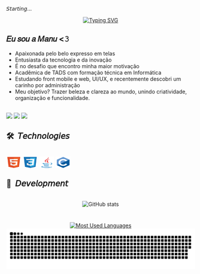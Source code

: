 𝘚𝘵𝘢𝘳𝘵𝘪𝘯𝘨... <div align="center">
  <a href="https://git.io/typing-svg">
    <img src="https://readme-typing-svg.demolab.com?font=Fira+Code&weight=500&size=22&pause=1000&color=FF00F6&center=true&vCenter=true&random=false&width=524&lines=%E2%8A%B9+Welcome+to+my+profile!+%CB%99%E1%B5%95%CB%99+%E2%8A%B9+" alt="Typing SVG">
  </a>
</div>

## 𝐸𝑢 𝑠𝑜𝑢 𝑎 𝑀𝑎𝑛𝑢 <𝟹


- Apaixonada pelo belo expresso em telas
- Entusiasta da tecnologia e da inovação
- É no desafio que encontro minha maior motivação
- Acadêmica de TADS com formação técnica em Informática
- Estudando front mobile e web, UI/UX, e recentemente descobri um carinho por administração
- Meu objetivo? Trazer beleza e clareza ao mundo, unindo criatividade, organização e funcionalidade.


<div align="display: inline_block"><br>
  <a href="https://instagram.com/manuelaroquee" target="_blank"><img src="https://img.shields.io/badge/-Instagram-%23E4405F?style=for-the-badge&logo=instagram&logoColor=white" target="_blank"></a>
   <a href = "mailto:manuelaroque154@gmail.com"><img src="https://img.shields.io/badge/-Gmail-%23333?style=for-the-badge&logo=gmail&logoColor=white" target="_blank"></a>
  <a href="https://www.linkedin.com/in/manuelaroque154" target="_blank"><img src="https://img.shields.io/badge/-LinkedIn-%230077B5?style=for-the-badge&logo=linkedin&logoColor=white" target="_blank"></a> 
</div>


<h2> 🛠 &nbsp;𝘛𝘦𝘤𝘩𝘯𝘰𝘭𝘰𝘨𝘪𝘦𝘴</h2>

<div style="display: inline_block"><br>
  <img align="center" alt="Rafa-HTML" height="30" width="40" src="https://raw.githubusercontent.com/devicons/devicon/master/icons/html5/html5-original.svg">
  <img align="center" alt="Rafa-CSS" height="30" width="40" src="https://raw.githubusercontent.com/devicons/devicon/master/icons/css3/css3-original.svg">
  <img align="center" alt="Rafa-CSS" height="30" width="40" src="https://raw.githubusercontent.com/devicons/devicon/master/icons/java/java-original.svg">
  <img align="center" alt="Algoritmos_C" height="30" width="40" src="https://raw.githubusercontent.com/devicons/devicon/master/icons/c/c-original.svg">
</div>


<h2>🚀 &nbsp;𝘋𝘦𝘷𝘦𝘭𝘰𝘱𝘮𝘦𝘯𝘵</h2>
 
<div style="text-align: center;" align="center"><br>
  <img src="https://github-readme-stats-git-masterrstaa-rickstaa.vercel.app/api?username=manuelaroquee&hide_title=true&show_icons=true&include_all_commits=false&count_private=true&line_height=25&hide=issues&bg_color=000&title_color=FF00F6&text_color=FFF&border_radius=3&border_color=36123c&icon_color=FF00F6&theme=jolly" alt="GitHub stats">

#

  <a href="https://github.com/mari4souza/github-readme-stats">
    <img src="https://github-readme-stats-git-masterrstaa-rickstaa.vercel.app/api/top-langs/?username=mari4souza&line_height=10&card_width=290&layout=compact&hide_title=false&count_private=true&langs_count=4&show_icons=true&title_color=FF00F6&hide=html,scss,less&bg_color=000&text_color=8B8B8B&border_radius=3&border_color=561760&count_private=true" alt="Most Used Languages">
  </a>
</div>

<picture align="center">
  <source media="(prefers-color-scheme: dark)" srcset="https://raw.githubusercontent.com/manuelaroquee/manuelaroquee/output/github-contribution-grid-snake-dark.svg">
  <source media="(prefers-color-scheme: light)" srcset="https://raw.githubusercontent.com/manuelaroquee/manuelaroquee/output/github-contribution-grid-snake-dark.svg">
  <img align="center" alt="github contribution grid snake animation" src="https://raw.githubusercontent.com/manuelaroquee/manuelaroquee/output/github-contribution-grid-snake.svg">
</picture>
